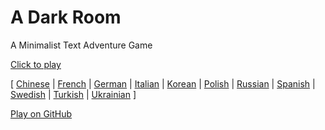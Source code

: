 A Dark Room
===========

A Minimalist Text Adventure Game

[Click to play](http://adarkroom.doublespeakgames.com/)

[
  [Chinese](http://adarkroom.doublespeakgames.com/?lang=zh_cn)  |
  [French](http://adarkroom.doublespeakgames.com/?lang=fr)      |
  [German](http://adarkroom.doublespeakgames.com/?lang=de)      |
  [Italian](http://adarkroom.doublespeakgames.com/?lang=it)     |
  [Korean](http://adarkroom.doublespeakgames.com/?lang=ko)      |
  [Polish](http://adarkroom.doublespeakgames.com/?lang=pl)      |
  [Russian](http://adarkroom.doublespeakgames.com/?lang=ru)     |
  [Spanish](http://adarkroom.doublespeakgames.com/?lang=es)     |
  [Swedish](http://adarkroom.doublespeakgames.com/?lang=sv)     |
  [Turkish](http://adarkroom.doublespeakgames.com/?lang=tr)     |
  [Ukrainian](http://adarkroom.doublespeakgames.com/?lang=uk) 
]


[Play on GitHub](http://continuities.github.io/adarkroom)
